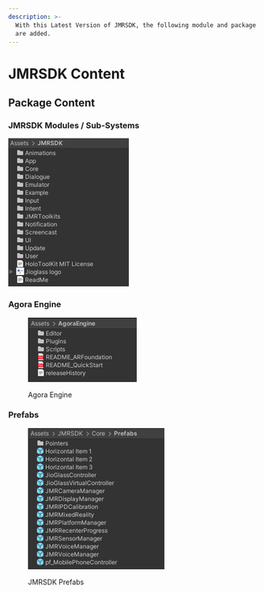 ```yaml
---
description: >-
  With this Latest Version of JMRSDK, the following module and package contents
  are added.
---
```


# JMRSDK Content

## Package Content

### JMRSDK Modules / Sub-Systems

<div align="left"><img src="../.gitbook/assets/Unity_AKzKfsrofn.png" alt="JMRSDK Folder Structure"></div>

### Agora Engine&#x20;

<div align="left"><figure><img src="../.gitbook/assets/Unity_ZfgClY6EX3.png" alt=""><figcaption><p>Agora Engine</p></figcaption></figure></div>

### Prefabs

<div align="left"><figure><img src="../.gitbook/assets/Unity_1kTFMGnyJG.png" alt=""><figcaption><p>JMRSDK Prefabs</p></figcaption></figure></div>
